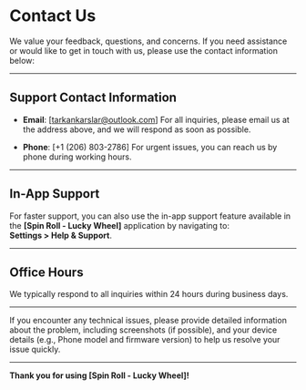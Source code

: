 # Contact Us

We value your feedback, questions, and concerns. If you need assistance or would like to get in touch with us, please use the contact information below:

---

## **Support Contact Information**

- **Email**: [tarkankarslar@outlook.com] 
  For all inquiries, please email us at the address above, and we will respond as soon as possible.

- **Phone**: [+1 (206) 803-2786] 
  For urgent issues, you can reach us by phone during working hours.

---

## **In-App Support**

For faster support, you can also use the in-app support feature available in the **[Spin Roll - Lucky Wheel]** application by navigating to:  
**Settings > Help & Support**.

---

## **Office Hours**

We typically respond to all inquiries within 24 hours during business days.

---

If you encounter any technical issues, please provide detailed information about the problem, including screenshots (if possible), and your device details (e.g., Phone model and firmware version) to help us resolve your issue quickly.

---

**Thank you for using [Spin Roll - Lucky Wheel]!**
